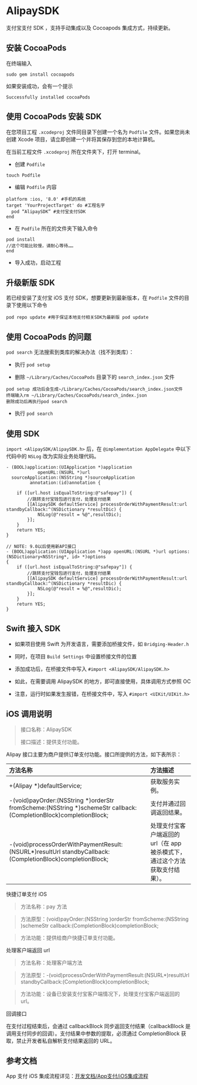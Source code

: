 # AlipaySDK

支付宝支付 SDK ，支持手动集成以及 Cocoapods 集成方式，持续更新。

## 安装 CocoaPods

在终端输入

```
sudo gem install cocoapods
```

如果安装成功，会有一个提示

```
Successfully installed cocoaPods
```

## 使用 CocoaPods 安装 SDK

在您项目工程 `.xcodeproj` 文件同目录下创建一个名为 `Podfile` 文件。如果您尚未创建 Xcode 项目，请立即创建一个并将其保存到您的本地计算机。

在当前工程文件 `.xcodeproj` 所在文件夹下，打开 terminal。

- 创建 `Podfile`

```
touch Podfile
```

- 编辑 `Podfile` 内容

```
platform :ios, '8.0' #手机的系统
target 'YourProjectTarget' do #工程名字
  pod “AlipaySDK” #支付宝支付SDK
end   
```

- 在 `Podfile` 所在的文件夹下输入命令

```
pod install 
//这个可能比较慢，请耐心等待……
end 
```

- 导入成功，启动工程

## 升级新版 SDK

若已经安装了支付宝 iOS 支付 SDK，想要更新到最新版本，在 `Podfile` 文件的目录下使用以下命令

```
pod repo update #用于保证本地支付相关SDK为最新版 pod update   
```

## 使用 CocoaPods 的问题

`pod search` 无法搜索到类库的解决办法（找不到类库）：

- 执行 `pod setup`

- 删除 `~/Library/Caches/CocoaPods` 目录下的 `search_index.json` 文件

```
pod setup 成功后会生成~/Library/Caches/CocoaPods/search_index.json文件
终端输入rm ~/Library/Caches/CocoaPods/search_index.json
删除成功后再执行pod search
```

- 执行 `pod search`

## 使用 SDK

`import <AlipaySDK/AlipaySDK.h>` 后，在 `@implementation AppDelegate` 中以下代码中的 `NSLog` 改为实际业务处理代码。

```
- (BOOL)application:(UIApplication *)application
            openURL:(NSURL *)url
  sourceApplication:(NSString *)sourceApplication
         annotation:(id)annotation {
    
    if ([url.host isEqualToString:@"safepay"]) {
        //跳转支付宝钱包进行支付，处理支付结果
        [[AlipaySDK defaultService] processOrderWithPaymentResult:url standbyCallback:^(NSDictionary *resultDic) {
            NSLog(@"result = %@",resultDic);
        }];
    }
    return YES;
}

// NOTE: 9.0以后使用新API接口
- (BOOL)application:(UIApplication *)app openURL:(NSURL *)url options:(NSDictionary<NSString*, id> *)options
{
    if ([url.host isEqualToString:@"safepay"]) {
        //跳转支付宝钱包进行支付，处理支付结果
        [[AlipaySDK defaultService] processOrderWithPaymentResult:url standbyCallback:^(NSDictionary *resultDic) {
            NSLog(@"result = %@",resultDic);
        }];
    }
    return YES;
}
```

## Swift 接入 SDK

- 如果项目使用 Swift 为开发语言，需要添加桥接文件，如 `Bridging-Header.h`

- 同时，在项目 `Build Settings` 中设置桥接文件的位置

- 添加成功后，在桥接文件中写入 `#import <AlipaySDK/AlipaySDK.h>`

- 如此，在需要调用 AlipaySDK 的地方，即可直接使用，具体调用方式参照 OC

- 注意，运行时如果发生报错，在桥接文件中，写入 `#import <UIKit/UIKit.h>`

## iOS 调用说明

> 接口名称：AlipaySDK
> 
> 接口描述：提供支付功能。

Alipay 接口主要为商户提供订单支付功能。接口所提供的方法，如下表所示：


| 方法名称 | 方法描述 |
| :-- | :-- |
| +(Alipay *)defaultService; | 获取服务实例。 |
| -(void)payOrder:(NSString *)orderStr fromScheme:(NSString *)schemeStr callback:(CompletionBlock)completionBlock; | 支付并通过回调返回结果。 |
| -(void)processOrderWithPaymentResult:(NSURL*)resultUrl standbyCallback:(CompletionBlock)completionBlock; | 处理支付宝客户端返回的 url（在 app 被杀模式下，通过这个方法获取支付结果）。 |

快捷订单支付 iOS

> 方法名称：pay 方法

> 方法原型：(void)payOrder:(NSString )orderStr fromScheme:(NSString )schemeStr callback:(CompletionBlock)completionBlock;

> 方法功能：提供给商户快捷订单支付功能。

处理客户端返回 url

> 方法名称：处理客户端方法

> 方法原型：-(void)processOrderWithPaymentResult:(NSURL*)resultUrl standbyCallback:(CompletionBlock)completionBlock;

> 方法功能：设备已安装支付宝客户端情况下，处理支付宝客户端返回的 url。

回调接口

在支付过程结束后，会通过 callbackBlock 同步返回支付结果（callbackBlock 是调用支付同步的回调）。支付结果中参数的提取，必须通过 CompletionBlock 获取，禁止开发者私自解析支付结果返回的 URL。

## 参考文档

App 支付 iOS 集成流程详见：[开发文档/App支付/iOS集成流程](https://docs.open.alipay.com/204/105295/)

